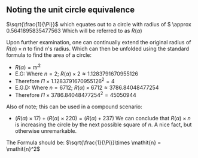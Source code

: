 ## Noting the unit circle equivalence 

$\sqrt{\frac{1}{\Pi}}$ which equates out to a circle with radius of $	\approx 0.5641895835477563 Which will be referred to as $\mathit{R}(\alpha)$

Upon further examination, one can continually extend the original radius of $\mathit{R}(\alpha)\times\mathit{n}$ to find $\mathit{n}$'s radius. Which can then be unfolded using the standard formula to find the area of a circle:
- $\mathit{R}(\alpha)=\pi\mathit{r}^2$
- E.G: Where $\mathit{n}=2$; $\mathit{R}(\alpha)\times 2 	\approx 1.1283791670955126$
- Therefore $\Pi\times 1.1283791670955126^2 = 4$ 
- E.G.D: Where $\mathit{n}=6712$; $\mathit{R}(\alpha) \times 6712 	\approx 3786.84048477254$ 
- Therefore $\Pi\times 3786.84048477254^2 = 45050944$
  
Also of note; this can be used in a compound scenario: 
- $(\mathit{R}(\alpha) \times 17) + (\mathit{R}(\alpha) \times 220) = (\mathit{R}(\alpha) + 237)$
We can conclude that $\mathit{R}(\alpha)\times\mathit{n}$ is increasing the circle by the next possible square of $\mathit{n}$. A nice fact, but otherwise unremarkable.
  
The Formula should be: $\sqrt{\frac{1}{\Pi}}\times \mathit{n} = \mathit{n}^2$
